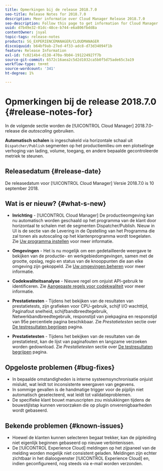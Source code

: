 ```yaml
---
title: Opmerkingen bij de release 2018.7.0
seo-title: Release Notes for 2018.7.0
description: Meer informatie over Cloud Manager Release 2018.7.0
seo-description: Follow this page to get information for Cloud Manager Release 2018.7.0.
uuid: d7b49e32-01dc-48ce-b744-e6a806fbdd8a
contentOwner: jsyal
topic-tags: release-notes
products: SG_EXPERIENCEMANAGER/CLOUDMANAGER
discoiquuid: b64bf9ab-27ed-4f33-adc8-d73d34094f1b
feature: Release Information
exl-id: fc0214b4-d138-470a-9b04-191224927f7b
source-git-commit: 6572c16aea2c5d2d1032ca5b0f5d75ade65c3a19
workflow-type: tm+mt
source-wordcount: '341'
ht-degree: 1%

---
```


# Opmerkingen bij de release 2018.7.0 {#release-notes-for}

In de volgende sectie worden de [!UICONTROL Cloud Manager] 2018.7.0-release die *autoscaling* gebruiken.

**Automatisch schalen** is ingeschakeld via horizontale schaal uit `Dispatcher/Publish` segmenten op het productiemilieu om een plotselinge verhoging van lading, volume, toegang, en andere bepaalde gecontroleerde metriek te steunen.

## Releasedatum {#release-date}

De releasedatum voor [!UICONTROL Cloud Manager] Versie 2018.7.0 is 10 september 2018.

## Wat is er nieuw? {#what-s-new}

* **Inrichting** - [!UICONTROL Cloud Manager] De productieomgeving kan nu automatisch worden geschaald op het programma van de klant door horizontaal te schalen met de segmenten Dispatcher/Publish. Nieuw in UI is de sectie van de Levering in de Opstelling van het Programma die zal tonen als autoscaling op het klantenprogramma wordt toegelaten. Zie [Uw programma instellen](/help/getting-started/program-setup.md) voor meer informatie.

* **Omgevingen** - Het is nu mogelijk om een gedetailleerde weergave te bekijken van de productie- en werkgebiedomgevingen, samen met de grootte, opslag, regio en status van de knooppunten die aan elke omgeving zijn gekoppeld. Zie [Uw omgevingen beheren](/help/using/managing-environments.md) voor meer informatie.

* **Codekwaliteitsanalyse** - Nieuwe regel om onjuist API-gebruik te identificeren. Zie [Aangepaste regels voor codekwaliteit](/help/using/custom-code-quality-rules.md) voor meer informatie.

* **Prestatietesten** - Tijdens het bekijken van de resultaten van prestatietests, zijn grafieken voor CPU-gebruik, schijf I/O wachttijd, Paginafout snelheid, schijfbandbreedtegebruik, Netwerkbandbreedtegebruik, responstijd van piekpagina en responstijd van 95e percentiele pagina beschikbaar. Zie *Prestatietesten* sectie over [De testresultaten begrijpen](/help/using/code-quality-testing.md) pagina.

* **Prestatietesten** - Tijdens het bekijken van de resultaten van de prestatietest, kan de lijst van paginafouten en langzame verzoeken worden gedownload. Zie *Prestatietesten* sectie over [De testresultaten begrijpen](/help/using/code-quality-testing.md) pagina.

## Opgeloste problemen {#bug-fixes}

* In bepaalde omstandigheden is interne systeemsynchronisatie onjuist mislukt, wat leidt tot inconsistente weergaven van gegevens.
* In sommige gevallen is de handmatige trigger voor de pijplijn niet automatisch geselecteerd, wat leidt tot validatieproblemen.
* De specifieke klant bouwt manuscripten zou mislukkingen tijdens de bouwstijlstap kunnen veroorzaken die op plugin onverenigbaarheden wordt gebaseerd.

## Bekende problemen {#known-issues}

* Hoewel de klanten kunnen selecteren begaat trekker, kan de pijpleiding niet eigenlijk beginnen gebaseerd op nieuwe verbintenissen.
* De [!UICONTROL Experience Cloud] meldingen op het zijpaneel van de melding worden mogelijk niet consistent geladen. Meldingen zijn echter zichtbaar in het dialoogvenster [!UICONTROL Experience Cloud] en, indien geconfigureerd, nog steeds via e-mail worden verzonden.
